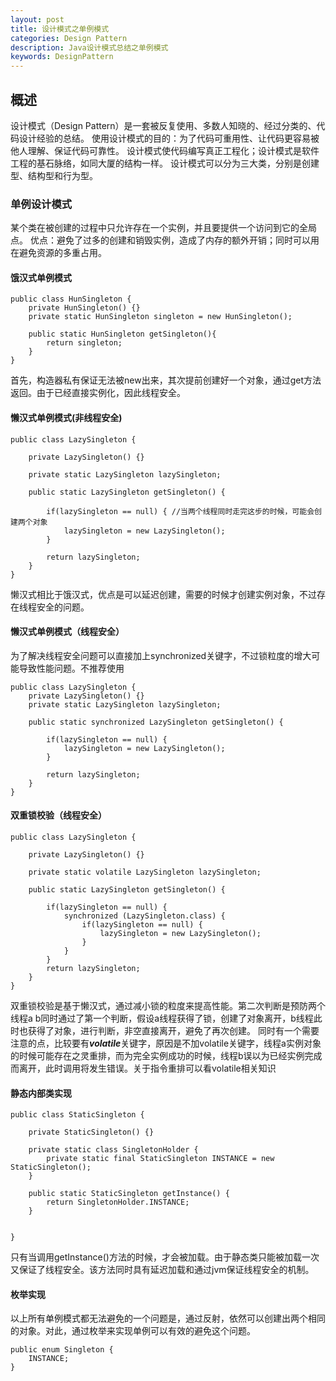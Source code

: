 ```yaml
---
layout: post
title: 设计模式之单例模式
categories: Design Pattern
description: Java设计模式总结之单例模式
keywords: DesignPattern
---
```


## 概述
设计模式（Design Pattern）是一套被反复使用、多数人知晓的、经过分类的、代码设计经验的总结。
使用设计模式的目的：为了代码可重用性、让代码更容易被他人理解、保证代码可靠性。 设计模式使代码编写真正工程化；设计模式是软件工程的基石脉络，如同大厦的结构一样。
设计模式可以分为三大类，分别是创建型、结构型和行为型。

### 单例设计模式
某个类在被创建的过程中只允许存在一个实例，并且要提供一个访问到它的全局点。
优点：避免了过多的创建和销毁实例，造成了内存的额外开销；同时可以用在避免资源的多重占用。
#### 饿汉式单例模式
```
public class HunSingleton {
	private HunSingleton() {}
	private static HunSingleton singleton = new HunSingleton();
	
	public static HunSingleton getSingleton(){
		return singleton;
	}
}
```
首先，构造器私有保证无法被new出来，其次提前创建好一个对象，通过get方法返回。由于已经直接实例化，因此线程安全。
#### 懒汉式单例模式(非线程安全)
```
public class LazySingleton {
	
	private LazySingleton() {}
	
	private static LazySingleton lazySingleton;
	
	public static LazySingleton getSingleton() {
		
		if(lazySingleton == null) { //当两个线程同时走完这步的时候，可能会创建两个对象
			lazySingleton = new LazySingleton();
		}
		
		return lazySingleton;
	}
}
```
懒汉式相比于饿汉式，优点是可以延迟创建，需要的时候才创建实例对象，不过存在线程安全的问题。
#### 懒汉式单例模式（线程安全）
为了解决线程安全问题可以直接加上synchronized关键字，不过锁粒度的增大可能导致性能问题。不推荐使用
```
public class LazySingleton {
	private LazySingleton() {}	
	private static LazySingleton lazySingleton;
	
	public static synchronized LazySingleton getSingleton() {
		
		if(lazySingleton == null) {
			lazySingleton = new LazySingleton();
		}
		
		return lazySingleton;
	}
}
```
#### 双重锁校验（线程安全）

```
public class LazySingleton {
	
	private LazySingleton() {}
	
	private static volatile LazySingleton lazySingleton;
	
	public static LazySingleton getSingleton() {
		
		if(lazySingleton == null) {
			synchronized (LazySingleton.class) {
				if(lazySingleton == null) { 
					lazySingleton = new LazySingleton();
				}
			}
		}
		return lazySingleton;
	}
}
```
双重锁校验是基于懒汉式，通过减小锁的粒度来提高性能。第二次判断是预防两个线程a b同时通过了第一个判断，假设a线程获得了锁，创建了对象离开，b线程此时也获得了对象，进行判断，非空直接离开，避免了再次创建。
同时有一个需要注意的点，比较要有***volatile***关键字，原因是不加volatile关键字，线程a实例对象的时候可能存在之灵重排，而为完全实例成功的时候，线程b误以为已经实例完成而离开，此时调用将发生错误。关于指令重排可以看volatile相关知识
#### 静态内部类实现
```
public class StaticSingleton {
	
	private StaticSingleton() {}
	
	private static class SingletonHolder {
        private static final StaticSingleton INSTANCE = new StaticSingleton();
    }
	
	public static StaticSingleton getInstance() {
        return SingletonHolder.INSTANCE;
    }
	
	
}
```
只有当调用getInstance()方法的时候，才会被加载。由于静态类只能被加载一次又保证了线程安全。该方法同时具有延迟加载和通过jvm保证线程安全的机制。
#### 枚举实现
以上所有单例模式都无法避免的一个问题是，通过反射，依然可以创建出两个相同的对象。对此，通过枚举来实现单例可以有效的避免这个问题。
```
public enum Singleton {
	INSTANCE;
}
```